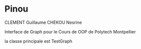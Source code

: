 # Pinou

CLEMENT Guillaume
CHEKOU Nesrine

Interface de Graph pour le Cours de OOP de Polytech Montpellier

la classe principale est TestGraph

